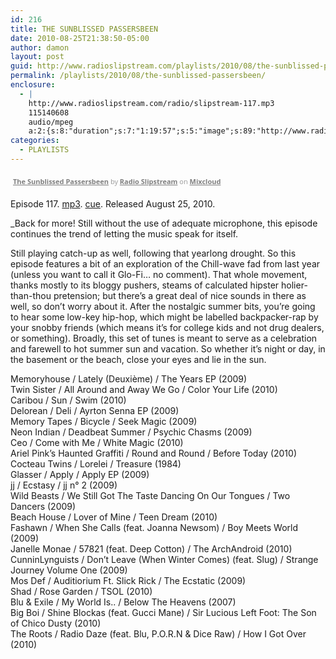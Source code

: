 ```yaml
---
id: 216
title: THE SUNBLISSED PASSERSBEEN
date: 2010-08-25T21:38:50-05:00
author: damon
layout: post
guid: http://www.radioslipstream.com/playlists/2010/08/the-sunblissed-passersbeen/
permalink: /playlists/2010/08/the-sunblissed-passersbeen/
enclosure:
  - |
    http://www.radioslipstream.com/radio/slipstream-117.mp3
    115140608
    audio/mpeg
    a:2:{s:8:"duration";s:7:"1:19:57";s:5:"image";s:89:"http://www.radioslipstream.com/wp/wp-content/plugins/podpress//images/vpreview_center.png";}
categories:
  - PLAYLISTS
---
```

<div style="clear: both; height: 3px; width: auto;">
</div>

<p style="display: block; font-size: 11px; font-family: 'Open Sans', Helvetica, Arial, sans-serif; margin: 0px; padding: 3px 4px; color: rgb(153, 153, 153); width: auto;">
  <a href="http://www.mixcloud.com/radioslipstream/the-sunblissed-passersbeen/?utm_source=widget&amp;utm_medium=web&amp;utm_campaign=base_links&amp;utm_term=resource_link" target="_blank" style="color:#808080; font-weight:bold;">The Sunblissed Passersbeen</a><span> by </span><a href="http://www.mixcloud.com/radioslipstream/?utm_source=widget&amp;utm_medium=web&amp;utm_campaign=base_links&amp;utm_term=profile_link" target="_blank" style="color:#808080; font-weight:bold;">Radio Slipstream</a><span> on </span><a href="http://www.mixcloud.com/?utm_source=widget&utm_medium=web&utm_campaign=base_links&utm_term=homepage_link" target="_blank" style="color:#808080; font-weight:bold;"> Mixcloud</a>
</p>

<div style="clear: both; height: 3px; width: auto;">
</div>

Episode 117. [mp3](/radio/slipstream-117.mp3). [cue](/radio/slipstream-117.cue). Released August 25, 2010.

_Back for more! Still without the use of adequate microphone, this episode continues the trend of letting the music speak for itself.</p> 

Still playing catch-up as well, following that yearlong drought. So this episode features a bit of an exploration of the Chill-wave fad from last year (unless you want to call it Glo-Fi&#8230; no comment). That whole movement, thanks mostly to its bloggy pushers, steams of calculated hipster holier-than-thou pretension; but there’s a great deal of nice sounds in there as well, so don’t worry about it. After the nostalgic summer bits, you’re going to hear some low-key hip-hop, which might be labelled backpacker-rap by your snobby friends (which means it’s for college kids and not drug dealers, or something). Broadly, this set of tunes is meant to serve as a celebration and farewell to hot summer sun and vacation. So whether it’s night or day, in the basement or the beach, close your eyes and lie in the sun.</em>

Memoryhouse / Lately (Deuxième) / The Years EP (2009)  
Twin Sister / All Around and Away We Go / Color Your Life (2010)  
Caribou / Sun / Swim (2010)  
Delorean / Deli / Ayrton Senna EP (2009)  
Memory Tapes / Bicycle / Seek Magic (2009)  
Neon Indian / Deadbeat Summer / Psychic Chasms (2009)  
Ceo / Come with Me / White Magic (2010)  
Ariel Pink’s Haunted Graffiti / Round and Round / Before Today (2010)  
Cocteau Twins / Lorelei / Treasure (1984)  
Glasser / Apply / Apply EP (2009)  
jj / Ecstasy / jj n° 2 (2009)  
Wild Beasts / We Still Got The Taste Dancing On Our Tongues / Two Dancers (2009)  
Beach House / Lover of Mine / Teen Dream (2010)  
Fashawn / When She Calls (feat. Joanna Newsom) / Boy Meets World (2009)  
Janelle Monae / 57821 (feat. Deep Cotton) / The ArchAndroid (2010)  
CunninLynguists / Don’t Leave (When Winter Comes) (feat. Slug) / Strange Journey Volume One (2009)  
Mos Def / Auditiorium Ft. Slick Rick / The Ecstatic (2009)  
Shad / Rose Garden / TSOL (2010)  
Blu & Exile / My World Is.. / Below The Heavens (2007)  
Big Boi / Shine Blockas (feat. Gucci Mane) / Sir Lucious Left Foot: The Son of Chico Dusty (2010)  
The Roots / Radio Daze (feat. Blu, P.O.R.N & Dice Raw) / How I Got Over (2010)
